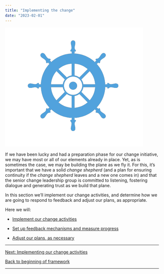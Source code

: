 ```yaml
---
title: "Implementing the change"
date: "2023-02-01"
---
```


![](images/FLC-Navigating.png)

If we have been lucky and had a preparation phase for our change initiative, we may have most or all of our elements already in place. Yet, as is sometimes the case, we may be building the plane as we fly it. For this, it’s important that we have a solid _change shepherd_ (and a plan for ensuring continuity if the _change shepherd_ leaves and a new one comes in) and that the senior change leadership group is committed to listening, fostering dialogue and generating trust as we build that plane.

In this section we’ll implement our change activities, and determine how we are going to respond to feedback and adjust our plans, as appropriate.

Here we will:

- [Implement our change activities](https://articles.alpha.canada.ca/framework-for-leading-change/implementing-our-change-activities/)

- [Set up feedback mechanisms and measure progress](https://articles.alpha.canada.ca/framework-for-leading-change/setting-up-feedback-mechanisms-and-measuring-progress/)

- [Adjust our plans, as necessary](https://articles.alpha.canada.ca/framework-for-leading-change/?page_id=409)

* * *

[Next: Implementing our change activities](https://articles.alpha.canada.ca/framework-for-leading-change/implementing-our-change-activities/)

[Back to beginning of framework](https://articles.alpha.canada.ca/framework-for-leading-change/home/)

* * *
